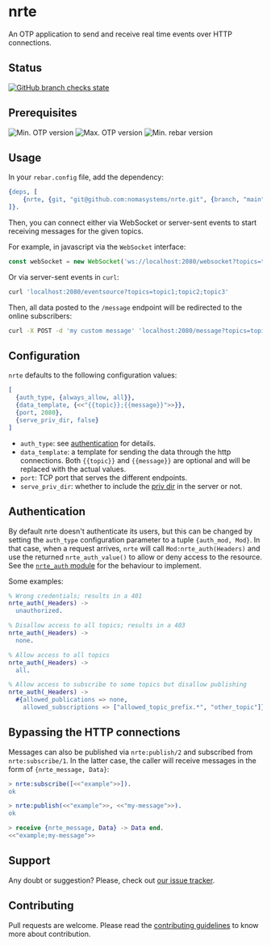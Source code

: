# nrte

An OTP application to send and receive real time events over HTTP connections.

## Status
[![GitHub branch checks state](https://github.com/nomasystems/nrte/actions/workflows/ci.yml/badge.svg)](https://github.com/nomasystems/nrte/actions/workflows/ci.yml)

## Prerequisites

![Min. OTP version](https://img.shields.io/badge/min._OTP-25.3.2-blue)
![Max. OTP version](https://img.shields.io/badge/max._OTP-26-blue)
![Min. rebar version](https://img.shields.io/badge/min._rebar-3.22.X-blue)

## Usage

In your `rebar.config` file, add the dependency:
```erl
{deps, [
    {nrte, {git, "git@github.com:nomasystems/nrte.git", {branch, "main"}}}
]}.
```

Then, you can connect either via WebSocket or server-sent events to start receiving messages for the given topics.

For example, in javascript via the `WebSocket` interface:
```js
const webSocket = new WebSocket('ws://localhost:2080/websocket?topics=topic1;topic2;topic3');
```

Or via server-sent events in `curl`:
```sh
curl 'localhost:2080/eventsource?topics=topic1;topic2;topic3'
```

Then, all data posted to the `/message` endpoint will be redirected to the online subscribers:
```sh
curl -X POST -d 'my custom message' 'localhost:2080/message?topics=topic1'
```

## Configuration

`nrte` defaults to the following configuration values:
```erl
[
  {auth_type, {always_allow, all}},
  {data_template, {<<"{{topic}};{{message}}">>}},
  {port, 2080},
  {serve_priv_dir, false}
]
```

* `auth_type`: see [authentication](#authentication) for details.
* `data_template`: a template for sending the data through the http connections. Both `{{topic}}` and `{{message}}` are optional and will be replaced with the actual values.
* `port`: TCP port that serves the different endpoints.
* `serve_priv_dir`: whether to include the [priv dir](/priv/) in the server or not.

## Authentication

By default nrte doesn't authenticate its users, but this can be changed by setting the `auth_type` configuration parameter to a tuple `{auth_mod, Mod}`. In that case, when a request arrives, `nrte` will call `Mod:nrte_auth(Headers)` and use the returned `nrte_auth_value()` to allow or deny access to the resource. See the [`nrte_auth` module](/src/nrte_auth.erl) for the behaviour to implement.

Some examples:
```erl
% Wrong credentials; results in a 401
nrte_auth(_Headers) ->
  unauthorized.

% Disallow access to all topics; results in a 403
nrte_auth(_Headers) ->
  none.

% Allow access to all topics
nrte_auth(_Headers) ->
  all.

% Allow access to subscribe to some topics but disallow publishing
nrte_auth(_Headers) ->
  #{allowed_publications => none,
    allowed_subscriptions => ["allowed_topic_prefix.*", "other_topic"]}.
```

## Bypassing the HTTP connections

Messages can also be published via `nrte:publish/2` and subscribed from `nrte:subscribe/1`. In the latter case, the caller will receive messages in the form of `{nrte_message, Data}`:
```erl
> nrte:subscribe([<<"example">>]).
ok

> nrte:publish(<<"example">>, <<"my-message">>).
ok

> receive {nrte_message, Data} -> Data end.
<<"example;my-message">>
```

## Support

Any doubt or suggestion? Please, check out [our issue tracker](https://github.com/nomasystems/nrte/issues).

## Contributing

Pull requests are welcome. Please read the [contributing guidelines](CONTRIBUTING.md) to know more about contribution.
